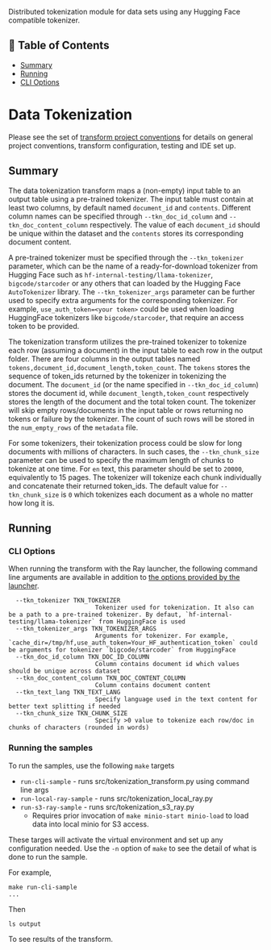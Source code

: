 <p align="Left"> Distributed tokenization module for data sets using any Hugging Face compatible tokenizer.
    <br> 
</p>

## 📝 Table of Contents
- [Summary](#Summary)
- [Running](#Running)
- [CLI Options](#cli_options)

# Data Tokenization
Please see the set of
[transform project conventions](../../README.md)
for details on general project conventions, transform configuration,
testing and IDE set up.

## Summary 
The data tokenization transform maps a (non-empty) input table to an output table using a pre-trained tokenizer.
The input table must contain at least two columns, by default named `document_id` and `contents`. Different column names can be specified through `--tkn_doc_id_column` and `--tkn_doc_content_column` respectively.
The value of each `document_id` should be unique within the dataset and the `contents` stores
its corresponding document content.

A pre-trained tokenizer must be specified through the `--tkn_tokenizer` parameter,
which can be the name of a ready-for-download tokenizer
from Hugging Face such as `hf-internal-testing/llama-tokenizer`, `bigcode/starcoder` or any others that can loaded by the Hugging Face `AutoTokenizer` library.
The `--tkn_tokenizer_args` parameter can be further used to specify extra arguments for the corresponding tokenizer. For example,
`use_auth_token=<your token>` could be used when loading HuggingFace tokenizers like `bigcode/starcoder`, that require an access token to be provided.

The tokenization transform utilizes the pre-trained tokenizer to tokenize each row (assuming a document) in the input table
to each row in the output folder. There are four columns in the output tables named `tokens,document_id,document_length,token_count`. 
The `tokens` stores the sequence of token_ids returned by the tokenizer in tokenizing the document. The `document_id` (or the name specified in `--tkn_doc_id_column`) stores the document id,
while `document_length,token_count` respectively stores the length of the document and the total token count. 
The tokenizer will skip empty rows/documents in the input table or rows returning no tokens or failure by the tokenizer.
The count of such rows will be stored in the `num_empty_rows` of the `metadata` file.

For some tokenizers, their tokenization process could be slow for long documents with millions of characters.
In such cases, the `--tkn_chunk_size` parameter can be used to specify the maximum length of chunks to tokenize at one time. For `en` text, this parameter should be set to `20000`, equivalently to 15 pages.
The tokenizer will tokenize each chunk individually and concatenate their returned token_ids. 
The default value for `--tkn_chunk_size` is `0` which tokenizes each document as a whole no matter how long it is. 


## Running

### CLI Options
When running the transform with the Ray launcher,
the following command line arguments are available in addition to 
[the options provided by the launcher](../../../data-processing-lib/doc/launcher-options.md).
```
  --tkn_tokenizer TKN_TOKENIZER
                        Tokenizer used for tokenization. It also can be a path to a pre-trained tokenizer. By defaut, `hf-internal-testing/llama-tokenizer` from HuggingFace is used
  --tkn_tokenizer_args TKN_TOKENIZER_ARGS
                        Arguments for tokenizer. For example, `cache_dir=/tmp/hf,use_auth_token=Your_HF_authentication_token` could be arguments for tokenizer `bigcode/starcoder` from HuggingFace
  --tkn_doc_id_column TKN_DOC_ID_COLUMN
                        Column contains document id which values should be unique across dataset
  --tkn_doc_content_column TKN_DOC_CONTENT_COLUMN
                        Column contains document content
  --tkn_text_lang TKN_TEXT_LANG
                        Specify language used in the text content for better text splitting if needed
  --tkn_chunk_size TKN_CHUNK_SIZE
                        Specify >0 value to tokenize each row/doc in chunks of characters (rounded in words)
```

### Running the samples
To run the samples, use the following `make` targets

* `run-cli-sample` - runs src/tokenization_transform.py using command line args
* `run-local-ray-sample` - runs src/tokenization_local_ray.py
* `run-s3-ray-sample` - runs src/tokenization_s3_ray.py
    * Requires prior invocation of `make minio-start minio-load` to load data into local minio for S3 access.

These targes will activate the virtual environment and set up any configuration needed.
Use the `-n` option of `make` to see the detail of what is done to run the sample.

For example, 
```shell
make run-cli-sample
...
```
Then 
```shell
ls output
```
To see results of the transform.
